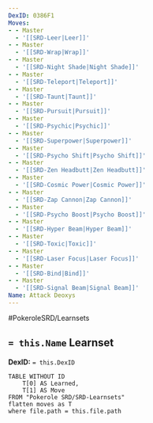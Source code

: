 ```yaml
---
DexID: 0386F1
Moves:
- - Master
  - '[[SRD-Leer|Leer]]'
- - Master
  - '[[SRD-Wrap|Wrap]]'
- - Master
  - '[[SRD-Night Shade|Night Shade]]'
- - Master
  - '[[SRD-Teleport|Teleport]]'
- - Master
  - '[[SRD-Taunt|Taunt]]'
- - Master
  - '[[SRD-Pursuit|Pursuit]]'
- - Master
  - '[[SRD-Psychic|Psychic]]'
- - Master
  - '[[SRD-Superpower|Superpower]]'
- - Master
  - '[[SRD-Psycho Shift|Psycho Shift]]'
- - Master
  - '[[SRD-Zen Headbutt|Zen Headbutt]]'
- - Master
  - '[[SRD-Cosmic Power|Cosmic Power]]'
- - Master
  - '[[SRD-Zap Cannon|Zap Cannon]]'
- - Master
  - '[[SRD-Psycho Boost|Psycho Boost]]'
- - Master
  - '[[SRD-Hyper Beam|Hyper Beam]]'
- - Master
  - '[[SRD-Toxic|Toxic]]'
- - Master
  - '[[SRD-Laser Focus|Laser Focus]]'
- - Master
  - '[[SRD-Bind|Bind]]'
- - Master
  - '[[SRD-Signal Beam|Signal Beam]]'
Name: Attack Deoxys
---
```


#PokeroleSRD/Learnsets

## `= this.Name` Learnset

**DexID:** `= this.DexID`

```dataview
TABLE WITHOUT ID
    T[0] AS Learned,
    T[1] AS Move
FROM "Pokerole SRD/SRD-Learnsets"
flatten moves as T
where file.path = this.file.path
```
